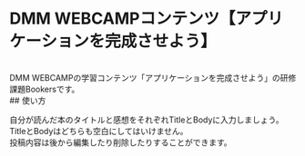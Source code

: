 # DMM WEBCAMPコンテンツ【アプリケーションを完成させよう】
<br>
DMM WEBCAMPの学習コンテンツ「アプリケーションを完成させよう」の研修課題Bookersです。
<br>
## 使い方

自分が読んだ本のタイトルと感想をそれぞれTitleとBodyに入力しましょう。
<br>
TitleとBodyはどちらも空白にしてはいけません。
<br>
投稿内容は後から編集したり削除したりすることができます。
